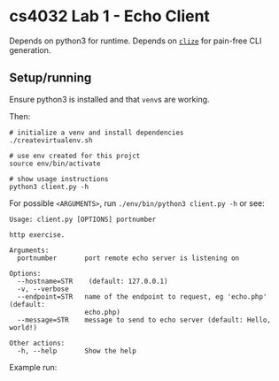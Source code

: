 # cs4032 Lab 1 - Echo Client

Depends on python3 for runtime.
Depends on [`clize`](https://github.com/epsy/clize) for pain-free CLI generation.

## Setup/running
Ensure python3 is installed and that `venv`s are working.

Then:

```
# initialize a venv and install dependencies
./createvirtualenv.sh

# use env created for this projct
source env/bin/activate

# show usage instructions
python3 client.py -h
```

For possible `<ARGUMENTS>`, run `./env/bin/python3 client.py -h` or see:

```
Usage: client.py [OPTIONS] portnumber

http exercise.

Arguments:
  portnumber       port remote echo server is listening on

Options:
  --hostname=STR    (default: 127.0.0.1)
  -v, --verbose
  --endpoint=STR   name of the endpoint to request, eg 'echo.php' (default:
                   echo.php)
  --message=STR    message to send to echo server (default: Hello, world!)

Other actions:
  -h, --help       Show the help
```


Example run:

```
```
